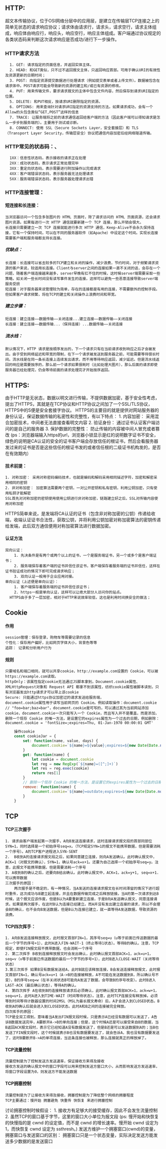 
## HTTP:
  超文本传输协议，位于OSI网络分层中的应用层，是建立在传输层TCP连接之上的简单无状态的请求响应协议；请求体由请求行，请求头，请求空行，请求主体组成，响应体由响应行，响应头，响应空行，响应主体组成。客户端通过协议规定的各类状态码来判断这次请求响应是否成功/进行下一步操作。

### HTTP请求方法
	  1. GET: 请求指定的页面信息，并返回实体主体。
	  2. HEAD: 和GET类似，只不过不返回报文主体，只返回响应首部。可用于确认URI的有效性及资源更新的日期时间；
	  3. POST: 向指定资源提交数据进行处理请求（例如提交表单或者上传文件）。数据被包含在请求体中。POST请求可能会导致新的资源的建立和/或已有资源的修改。
	  4. PUT: 用来传输文件，要求请求报文的主体中包含文件内容，然后保存到请求URI指定的位置。
	  5. DELETE: 和PUT相反，按请求URI删除指定的资源。
	  6. OPTIONS: 用来查询针对请求URI指定的资源支持的方法。如果请求成功，会有一个Allow的头包含类似“GET,POST”这样的信息
	  7. TRACE: 让服务端将之前的请求通信返回给客户端的方法（因此客户端可以得知请求是怎么一步步到服务端的）。主要用于测试或诊断。
	  8. CONNECT: 使用 SSL（Secure Sockets Layer，安全套接层）和 TLS（Transport Layer Security，传输层安全）协议把通信内容加密后经网络隧道传输。

### HTTP常见的状态码：、

	  1XX：信息性状态码，表示接收的请求正在处理
	  2XX：成功状态码，表示请求正常处理完毕
	  3XX：重定向状态码，表示需要进行附加操作以完成请求
	  4XX：客户端错误状态码，表示服务器无法处理请求
	  5XX：服务端错误状态码，表示服务器处理请求出错
### HTTP连接管理：
#### 短连接和长连接：
	当浏览器访问一个包含多张图片的 HTML 页面时，除了请求访问的 HTML 页面资源，还会请求图片资源。如果每进行一次 HTTP 通信就要新建一个 TCP 连接，那么开销会很大。
	长连接只需要建立一次 TCP 连接就能进行多次 HTTP 通信，Keep-Alive不会永久保持连接，它有一个保持时间，可以在不同的服务器软件（如Apache）中设定这个时间。实现长连接需要客户端和服务端都支持长连接。
##### 优缺点：
	长连接：长连接可以省去较多的TCP建立和关闭的操作，减少浪费，节约时间，对于频繁请求资源的客户来说，较适用长连接。Client与server之间的连接如果一直不关闭的话，会存在一个问题，随着客户端连接越来越多，server早晚有扛不住的时候，这时候server端需要采取一些策略，如关闭一些长时间没有读写事件发生的连接，这样可以避免一些恶意连接导致server端服务受损
	短连接：对于服务器来说管理较为简单，存在的连接都是有用的连接，不需要额外的控制手段。但如果客户请求频繁，将在TCP的建立和关闭操作上浪费时间和带宽。
##### 建立步骤：
	短连接：建立连接——数据传输——关闭连接...建立连接——数据传输——关闭连接
	长连接：建立连接——数据传输...（保持连接）...数据传输——关闭连接
##### 流水线：
	默认情况下，HTTP 请求是按顺序发出的，下一个请求只有在当前请求收到响应之后才会被发出。由于受到网络延迟和带宽的限制，在下一个请求被发送到服务器之前，可能需要等待很长时间。流水线是在同一条长连接上连续发出请求，而不用等待响应返回，减少延迟。但是流水线返回的响应是需要按序的，那么前一个请求如果很耗时（比如处理大图片），那么后面的请求即使服务器已经处理完，仍会等待前面的请求处理完才开始按序返回。

## HTTPS:
由于HTTP是无状态，数据以明文进行传输，不提供数据加密，基于安全性考虑，提出了HTTPS，其就是在TCP协议和HTTP协议之间加了一个SSL/TLS协议，HTTPS中的S便是安全套接字协议。
HTTPS的主要目的就是提供对网站服务器的身份认证，保证数据传输的私密性和完整性，有以下特点：
    1. 内容加密： 采用混合加密技术，中间者无法直接查看明文内容
    2. 验证身份： 通过证书认证客户端访问的是自己的服务器
    3. 保护数据的完整性： 防止传输的内容被中间人冒充或者篡改
    (ps：浏览器端输入https的url，浏览器小锁显示是红的说明数字证书不安全，绿色的说明是CA认证的安全的证书客户端会存放信任的根证书，然后会看服务器发过来的证书是否是这些信任的根证书发的或者信任根的二级证书机构发的，是否在有效期内）
#### 技术前提： 
    1. 对称加密： 采用对称密码编码技术，也就是编码和解码采用相同描述字符，加密和解密采用相同的密钥
    2. 非对称加密： 加密算法需要两个密钥，一对公开密钥和私有密钥，利用公钥加密，只有使用私钥才能解密
    SSL首先对对称加密的密钥使用使用公钥进行非对称加密，链路建立好之后，SSL对传输内容使用对称加密

HTTPS简单来说，是发端将CA认证的证书（包含非对称加密的公钥）传递给收端，收端认证证书合法性，获取公钥，并将利用公钥加密对称加密算法的密钥传递给发端，此后双方通信便用对称加密算法进行数据加密。
#### 认证方法
	双向认证：
		1. 先决条件是有两个或两个以上的证书，一个是服务端证书，另一个或多个是客户端证书；
		2. 服务端保存着客户端的证书并信任该证书，客户端保存着服务端的证书并信任，这样在证书验证成功的情况下即可完成请求响应；
		3. 双向认证一般用于企业应用对接。
	单向认证（上述便是单向认证）：
		1. 客户端保存着服务端的证书并信任该证书；
		2. https一般是单向认证，这样可以让绝大部分人访问你的站点。
	  HTTPS由于多了一层加密，相对于HTTP来说效率较低，这也是利用时间换安全的做法；
## Cookie
#### 作用

	session管理：保存登录，购物车等需要记录的信息
	个性化：保存用户偏好，比如网页字体大小，背景色等等
	追踪： 记录和分析用户行为
#### 规则
	只要域名和端口相同，就可以共享cookie，http://example.com设置的 Cookie，可以被https://example.com读取。
	httpOnly：该属性指定cookie无法通过JS脚本拿到，Document.cookie属性、XMLHttpRequest对象和 Request API 都拿不到该属性，纺织cookie属性被脚本读到，只有浏览器发出http请求才可以带上该cookie
	Secure: 只能通过https协议加密过的请求发送给服务端，
	document.cookie属性用于读写当前网页的 Cookie。例如读取操作：document.cookie // "foo=bar;baz=bar"，document.cookie是可写的，可以通过其为当前网站添加cookie，document.cookie一次只能写入一个 Cookie，而且写入并不是覆盖，而是添加，删除一个现存 Cookie 的唯一方法，是设置它的expires属性为一个过去的日期，例如删除：document.cookie = 'fontSize=;expires=Thu, 01-Jan-1970 00:00:01 GMT'
```javascript
    操作cookie
    const cookieJar = {
        set: function(name, value, days) {
            document.cookie=`${name}=${value};expires=${new Date(Date.now()+days*24*3600*1000)}`
        }
        get: function(name) {
            let cookie = document.cookie
            let reg = new RegExp(`${name}=([^;]+)`)
            let res = reg.exec(cookie)
            return res[1]
        }
        // 删除一个现存 Cookie 的唯一方法，是设置它的expires属性为一个过去的日期
        remove: function(name) {
            document.cookie=`${name}=outdate;expires=${new Date(Date.now()-36110000)}`
        }
    }
```

## TCP
#### TCP三次握手 
	1. 请求由客户端发起第一次握手，A向B发送连接请求，这时连接请求报文段的首部同部位SYN=1，同时选择是一个初始序号seq=x。（TCP规定SYN=1的报文不能携带数据，但是需要消耗一个序号）。A的TCP客户进程进入SYN-SENT
	2.  B收到A的连接请求报文段之后，如果同意建立连接，则向A发送确认。此时确认报文中，ACK=1（对报文的确认），SYN=1，确认号ack=x+1。还要为自己选择一个初始序号seq=y。注意，此报文不能携带数据，但是需要消耗一个序号
	3. A收到B的确认之后，还要向B给出确认。此时确认报文中，ACK=1，ack=y+1, seq=x+1.可以携带数据
	三次握手的原因： 
		两次握手是不稳定的，有一种情况，当A发送的连接请求报文在长时间滞留的情况下进行超时重传，这次成功与B建立起连接，并且在数据传输完成之后释放链接。当A的第一次请求到达B时候，这个报文应该作废，但是B以为A要重新建立连接，于是B向A发送确认报文，同意连接请求。如果是两次握手，在这时B认为连接已经建立。而A并没有发出建立连接的请求，所以不会理会B的确认，也不会向B发送数据，但是B认为连接已建立，就一直等待A发送数据，导致资源的浪费。
#### TCP四次挥手：
	1. A向B发送连接释放报文，此时报文首部FIN=1，其序号seq=u（u等于前面已传送数据的最后一个字节的序号+1），此时A进入FIN-WAIT-1（终止等待1状态）。等待B的确认。注意，TCP规定，即使FIN报文段不携带数据，也会消耗一个序号
	2. 第二次挥手 B收到连接释放报文时会发出确认，此时确认报文首部ACK=1，ack=u+1，seq=v（v等于前面已传送数据的最后一个字节的序号+1），此时B进入CLOSE-WAIT（关闭等待状态）
	3.第三次挥手 如果B没有数据发送给A，此时B就应该释放连接，B会发送连接释放报文，此时报文首部FIN=1，确认号ack=u+1（A->B的连接被释放，A不可能在发送数据到B，所以确认号不变），B的序号seq=w（在半关闭状态B可能向A发送了数据，会导致B的序号改变）。此时B进入LAST-ACK（最后确认状态），等待A的确认。
	4. 第四次挥手 A在收到B的连接释放请求后必须确认，此时确认报文首部ACK=1，ack=w+1，seq=u+1，此时A进入到TIME-WAIT（时间等待状态）。注意，此时TCP连接没有释放掉。必须等到时间等待计数器设置的时间2MSL（MSL为最长报文寿命）后，A才会进入到CLOSED状态。B收到A的确认后就会进入到CLOSED状态。此时A和B之间的连接被完全释放。
	四次挥手的原因：
	TCP是全双工得到，意味着当A发出FIN报文段时候，只是表示A已经没有数据可以发送了，A告诉B数据发送完毕，A要断开A->B的单向连接；但是，这个时候A还是可以接受来自B的数据，当B返回ACK报文段时，表示它已经知道A没有数据发送了，但是B还是可以发送数据到A的；当B也发送了FIN报文段时，这个时候就表示B也没有数据要发送了，就会告诉A，我也没有数据要发送了，这时B要断开B->A的单项连接，当这条连接也被释放，那么连接就真正的释放掉了。
#### TCP流量控制
	流量控制是为了控制发送方发送速率，保证接收方来得及接收
	接收方发送的确认报文中的窗口字段可以用来控制发送方窗口大小，从而影响发送方发送速率，将窗口字段设置为0，则发送方不能发送数据
#### TCP拥塞控制
	流量控制是为了让接收方来得及接收，拥塞控制是为了降低整个网络的拥塞程度
	TCP主要通过：慢开始 拥塞避免 快重传 快恢复 来进行拥塞控制
讨论拥塞控制时候假设：
	1. 接收方有足够大的接受缓存，因此不会发生流量控制
	2. 虽然TCP的窗口基于字节，这里的窗口大小单位为报文段
(ps: 慢开始和快恢复的快慢指的是 cwnd 的设定值，而不是 cwnd 的增长速率。慢开始 cwnd 设定为 1，而快恢复 cwnd 设定为 ssthresh。)
	发送方维护一个拥塞窗口(cwnd)的变量，拥塞窗口与发送窗口的区别： 拥塞窗口只是一个状态变量，实际决定发送方能发送多少数据的是发送窗口
